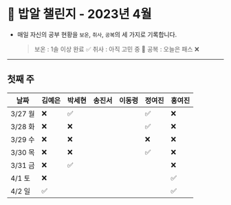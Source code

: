 # 🍚 밥알 챌린지 - 2023년 4월
- 매일 자신의 공부 현황을 `보온`, `취사`, `공복`의 세 가지로 기록합니다.
    
    > 보온 : 1솔 이상 완료 ✅
    취사 : 아직 고민 중 🤔
    공복 : 오늘은 패스 ❌
---

## 첫째 주

**날짜**|김예은|박세현|송진서|이동령|정여진|홍여진
---|---|---|---|---|---|---
3/27 월|❌ |✅ | | |✅| ❌
3/28 화|❌ |❌ | | |✅| ❌
3/29 수|❌ |❌ | | |❌| ❌
3/30 목|❌ |❌ | | |✅| ❌
3/31 금|❌ |✅ | | | | ❌
4/1 토|❌ | | | | | ✅
4/2 일|✅ | | | | | ✅
